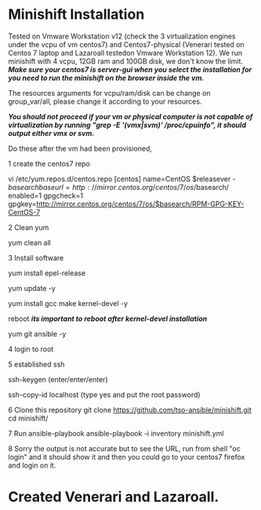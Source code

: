 # Minishift Installation

Tested on Vmware Workstation v12 (check the 3 virtualization engines under the vcpu of vm centos7) and Centos7-physical (Venerari tested on Centos 7 laptop and Lazaroall testedon Vmware Workstation 12).  We run minishift with 4 vcpu, 12GB ram and 100GB disk, we don't know the limit.  ***Make sure your centos7 is server-gui when you select the installation for you need to run the minishift on the browser inside the vm.***

The resources arguments for vcpu/ram/disk can be change on group_var/all, please change it according to your resources.

***You should not proceed if your vm or physical computer is not capable of virtualization by running "grep -E '(vmx|svm)' /proc/cpuinfo", it should output either vmx or svm.***

Do these after the vm had been provisioned,

1 create the centos7 repo

vi /etc/yum.repos.d/centos.repo
[centos]
name=CentOS $releasever - $basearch
baseurl=http://mirror.centos.org/centos/7/os/$basearch/
enabled=1
gpgcheck=1
gpgkey=http://mirror.centos.org/centos/7/os/$basearch/RPM-GPG-KEY-CentOS-7

2 Clean yum

yum clean all

3 Install software

 yum install epel-release
 
 yum update -y
 
 yum install gcc make kernel-devel -y
 
 reboot 
 ***its important to reboot after kernel-devel installation***
 
 yum git ansible -y
 
4 login to root 
 
5 established ssh
 
 ssh-keygen (enter/enter/enter)
 
 ssh-copy-id localhost (type yes and put the root password)
 
6 Clone this repository
 git clone https://github.com/tso-ansible/minishift.git
 cd minishift/
 
7 Run ansible-playbook
 ansible-playbook -i inventory minishift.yml
 
8 Sorry the output is not accurate but to see the URL, run from shell "oc login" and it should show it and then you could go to your centos7 firefox and login on it.

# Created Venerari and Lazaroall.
